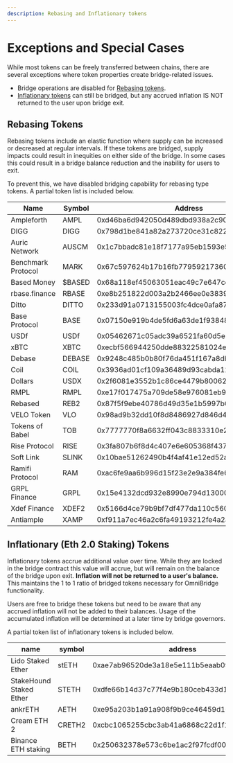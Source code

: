 ```yaml
---
description: Rebasing and Inflationary tokens
---
```


# Exceptions and Special Cases

While most tokens can be freely transferred between chains, there are several exceptions where token properties create bridge-related issues.

* Bridge operations are disabled for [Rebasing tokens](exceptions.md#rebasing-tokens).&#x20;
* [Inflationary tokens](exceptions.md#inflationary-eth-2-0-staking-tokens) can still be bridged, but any accrued inflation IS NOT returned to the user upon bridge exit.&#x20;

## Rebasing Tokens

Rebasing tokens include an elastic function where supply can be increased or decreased at regular intervals. If these tokens are bridged, supply impacts could result in inequities on either side of the bridge. In some cases this could result in a bridge balance reduction and the inability for users to exit.

To prevent this, we have disabled bridging capability for rebasing type tokens. A partial token list is included below.



| Name               | Symbol | Address                                    |
| ------------------ | ------ | ------------------------------------------ |
| Ampleforth         | AMPL   | 0xd46ba6d942050d489dbd938a2c909a5d5039a161 |
| DIGG               | DIGG   | 0x798d1be841a82a273720ce31c822c61a67a601c3 |
| Auric Network      | AUSCM  | 0x1c7bbadc81e18f7177a95eb1593e5f5f35861b10 |
| Benchmark Protocol | MARK   | 0x67c597624b17b16fb77959217360b7cd18284253 |
| Based Money        | $BASED | 0x68a118ef45063051eac49c7e647ce5ace48a68a5 |
| rbase.finance      | RBASE  | 0xe8b251822d003a2b2466ee0e38391c2db2048739 |
| Ditto              | DITTO  | 0x233d91a0713155003fc4dce0afa871b508b3b715 |
| Base Protocol      | BASE   | 0x07150e919b4de5fd6a63de1f9384828396f25fdc |
| USDf               | USDf   | 0x05462671c05adc39a6521fa60d5e9443e9e9d2b9 |
| xBTC               | XBTC   | 0xecbf566944250dde88322581024e611419715f7a |
| Debase             | DEBASE | 0x9248c485b0b80f76da451f167a8db30f33c70907 |
| Coil               | COIL   | 0x3936ad01cf109a36489d93cabda11cf062fd3d48 |
| Dollars            | USDX   | 0x2f6081e3552b1c86ce4479b80062a1dda8ef23e3 |
| RMPL               | RMPL   | 0xe17f017475a709de58e976081eb916081ff4c9d5 |
| Rebased            | REB2   | 0x87f5f9ebe40786d49d35e1b5997b07ccaa8adbff |
| VELO Token         | VLO    | 0x98ad9b32dd10f8d8486927d846d4df8baf39abe2 |
| Tokens of Babel    | TOB    | 0x7777770f8a6632ff043c8833310e245eba9209e6 |
| Rise Protocol      | RISE   | 0x3fa807b6f8d4c407e6e605368f4372d14658b38c |
| Soft Link          | SLINK  | 0x10bae51262490b4f4af41e12ed52a0e744c1137a |
| Ramifi Protocol    | RAM    | 0xac6fe9aa6b996d15f23e2e9a384fe64607bba7d5 |
| GRPL Finance       | GRPL   | 0x15e4132dcd932e8990e794d1300011a472819cbd |
| Xdef Finance       | XDEF2  | 0x5166d4ce79b9bf7df477da110c560ce3045aa889 |
| Antiample          | XAMP   | 0xf911a7ec46a2c6fa49193212fe4a2a9b95851c27 |

## Inflationary (Eth 2.0 Staking) Tokens

Inflationary tokens accrue additional value over time. While they are locked in the bridge contract this value will accrue, but will remain on the balance of the bridge upon exit. **Inflation will not be returned to a user's balance.** This maintains the 1 to 1 ratio of bridged tokens necessary for OmniBridge functionality.

Users are free to bridge these tokens but need to be aware that any accrued inflation will not be added to their balances. Usage of the accumulated inflation will be determined at a later time by bridge governors.

&#x20;A partial token list of inflationary tokens is included below.

| name                    | symbol | address                                    |
| ----------------------- | ------ | ------------------------------------------ |
| Lido Staked Ether       | stETH  | 0xae7ab96520de3a18e5e111b5eaab095312d7fe84 |
| StakeHound Staked Ether | STETH  | 0xdfe66b14d37c77f4e9b180ceb433d1b164f0281d |
| ankrETH                 | AETH   | 0xe95a203b1a91a908f9b9ce46459d101078c2c3cb |
| Cream ETH 2             | CRETH2 | 0xcbc1065255cbc3ab41a6868c22d1f1c573ab89fd |
| Binance ETH staking     | BETH   | 0x250632378e573c6be1ac2f97fcdf00515d0aa91b |
